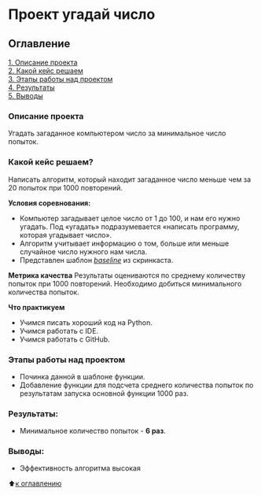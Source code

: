 # Проект угадай число 

## Оглавление
[1. Описание проекта](https://github.com/thetitorenko/sf_data_science/tree/main/project_0/README.md#Описание-проекта)  
[2. Какой кейс решаем](https://github.com/thetitorenko/sf_data_science/tree/main/project_0/README.md#Какой-кейс-решаем)  
[3. Этапы работы над проектом](https://github.com/thetitorenko/sf_data_science/tree/main/project_0/README.md#Этапы-работы-над-проектом)  
[4. Результаты](https://github.com/thetitorenko/sf_data_science/tree/main/project_0/README.md#Результаты)  
[5. Выводы](https://github.com/thetitorenko/sf_data_science/tree/main/project_0/README.md#Выводы)

### Описание проекта
Угадать загаданное компьютером число за минимальное число попыток.

### Какой кейс решаем?
Написать алгоритм, который находит загаданное число меньше чем за 20 попыток при 1000 повторений.

**Условия соревнования:**
- Компьютер загадывает целое число от 1 до 100, и нам его нужно угадать. Под «угадать» подразумевается «написать программу, которая угадывает число».
- Алгоритм учитывает информацию о том, больше или меньше случайное число нужного нам числа.
- Представлен шаблон [*baseline*](https://colab.research.google.com/drive/1k2WZD8PWWOYFHrpAJoB2eZw06ID7KnFA) из скринкаста.

**Метрика качества**
Результаты оцениваются по среднему количеству попыток при 1000 повторений. Необходимо добиться минимального количества попыток.

**Что практикуем**
- Учимся писать хороший код на Python.
- Учимся работать с IDE.
- Учимся работать с GitHub.

### Этапы работы над проектом
- Починка данной в шаблоне функции.
- Добавление функции для подсчета среднего количества попыток по результатам запуска основной функции 1000 раз.

### Результаты:
- Минимальное количество попыток - **6 раз**.

### Выводы:
- Эффективность алгоритма высокая

:arrow_up:[к оглавлению](https://github.com/thetitorenko/sf_data_science/tree/main/project_0/README.md#Оглавление)